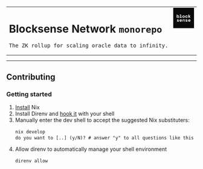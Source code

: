 <table align="center">
  <tr>
    <td valign="top">
      <h1>Blocksense Network <code>monorepo</code></h1>
      <pre>The ZK rollup for scaling oracle data to infinity.</pre>
    </td>
    <td valign="top">
      <img src="./docs/assets/img/blocksense-logo.jpg" align="right" width="120">
    </td>
  </tr>
</table>

---

<!-- ## Table of Contents -->


## Contributing

### Getting started

1. [Install](https://zero-to-nix.com/start/install) Nix
2. Install Direnv and [hook it](https://direnv.net/docs/hook.html) with your shell
3. Manually enter the dev shell to accept the suggested Nix substituters:
   ```
   nix develop
   do you want to [..] (y/N)? # answer "y" to all questions like this
   ```
4. Allow direnv to automatically manage your shell environment
   ```sh
   direnv allow
   ```

[blocksnse-logo]: ./docs/assets/img/blocksense-logo.jpg

